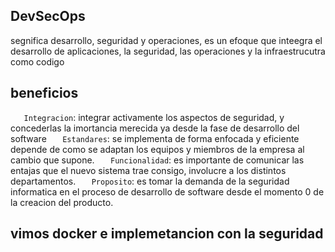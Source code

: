 ## DevSecOps
segnifica desarrollo, seguridad y operaciones, es un efoque que inteegra el desarrollo de aplicaciones, la seguridad, las operaciones y la
infraestrucutra como codigo 

## beneficios
`   Integracion`: integrar activamente los aspectos de seguridad, y concederlas la imortancia merecida ya desde la fase de desarrollo del software
`   Estandares`: se implementa de forma enfocada y eficiente depende de como se adaptan los equipos y miembros de la empresa al cambio que supone.
`   Funcionalidad`: es importante de comunicar las entajas que el nuevo sistema trae consigo, involucre a los distintos departamentos.
`   Proposito`: es tomar la demanda de la seguridad informatica en el proceso de desarrollo de software desde el momento 0 de la creacion del producto.

## vimos docker e implemetancion con la seguridad